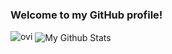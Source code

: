 ### Welcome to my GitHub profile!

<img src="https://github-readme-stats.vercel.app/api/top-langs?username=KevynTang&show_icons=true&locale=en&layout=compact&theme=chartreuse-dark" alt="ovi" />

<img align="center" src="https://github-readme-stats.vercel.app/api?username=KevynTang&include_all_commits=true&count_private=true&show_icons=true&line_height=20&title_color=FFC107&icon_color=BEF264&text_color=FFFFFF&bg_color=0,000000,130F40" alt="My Github Stats"/>
